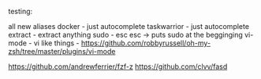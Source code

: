 testing:

all new aliases
docker  - just autocomplete
taskwarrior - just autocomplete
extract - extract anything
sudo - esc esc -> puts sudo at the begginging
vi-mode - vi like things - https://github.com/robbyrussell/oh-my-zsh/tree/master/plugins/vi-mode

https://github.com/andrewferrier/fzf-z
https://github.com/clvv/fasd

